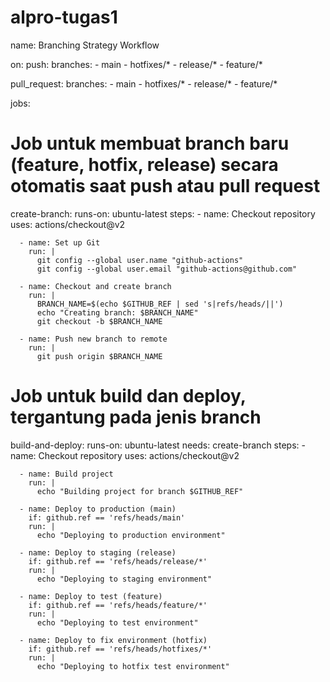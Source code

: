 # alpro-tugas1
name: Branching Strategy Workflow

on:
  push:
    branches:
      - main
      - hotfixes/*
      - release/*
      - feature/*

  pull_request:
    branches:
      - main
      - hotfixes/*
      - release/*
      - feature/*

jobs:
  # Job untuk membuat branch baru (feature, hotfix, release) secara otomatis saat push atau pull request
  create-branch:
    runs-on: ubuntu-latest
    steps:
      - name: Checkout repository
        uses: actions/checkout@v2

      - name: Set up Git
        run: |
          git config --global user.name "github-actions"
          git config --global user.email "github-actions@github.com"

      - name: Checkout and create branch
        run: |
          BRANCH_NAME=$(echo $GITHUB_REF | sed 's|refs/heads/||')
          echo "Creating branch: $BRANCH_NAME"
          git checkout -b $BRANCH_NAME
          
      - name: Push new branch to remote
        run: |
          git push origin $BRANCH_NAME

  # Job untuk build dan deploy, tergantung pada jenis branch
  build-and-deploy:
    runs-on: ubuntu-latest
    needs: create-branch
    steps:
      - name: Checkout repository
        uses: actions/checkout@v2

      - name: Build project
        run: |
          echo "Building project for branch $GITHUB_REF"

      - name: Deploy to production (main)
        if: github.ref == 'refs/heads/main'
        run: |
          echo "Deploying to production environment"

      - name: Deploy to staging (release)
        if: github.ref == 'refs/heads/release/*'
        run: |
          echo "Deploying to staging environment"

      - name: Deploy to test (feature)
        if: github.ref == 'refs/heads/feature/*'
        run: |
          echo "Deploying to test environment"

      - name: Deploy to fix environment (hotfix)
        if: github.ref == 'refs/heads/hotfixes/*'
        run: |
          echo "Deploying to hotfix test environment"
